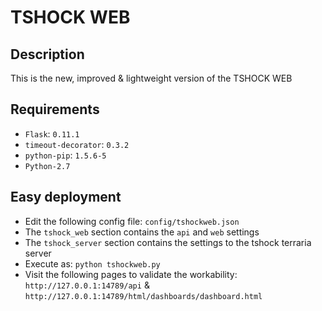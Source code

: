 # TSHOCK WEB

## Description
This is the new, improved & lightweight version of the TSHOCK WEB

## Requirements
* `Flask`: `0.11.1`
* `timeout-decorator`: `0.3.2`
* `python-pip`: `1.5.6-5`
* `Python-2.7`

## Easy deployment
* Edit the following config file: `config/tshockweb.json`
* The `tshock_web` section contains the `api` and `web` settings
* The `tshock_server` section contains the settings to the tshock terraria server
* Execute as: `python tshockweb.py`
* Visit the following pages to validate the workability: `http://127.0.0.1:14789/api` & `http://127.0.0.1:14789/html/dashboards/dashboard.html`

